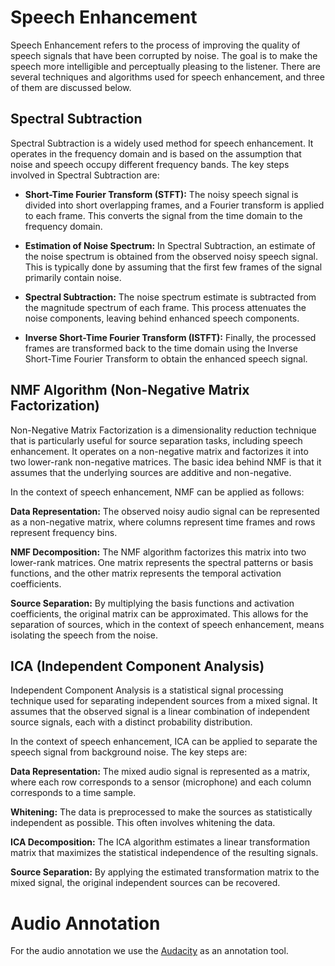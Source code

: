 # Speech Enhancement
Speech Enhancement refers to the process of improving the quality of speech signals that have been corrupted by noise. The goal is to make the speech more intelligible and perceptually pleasing to the listener. There are several techniques and algorithms used for speech enhancement, and three of them are discussed below.
## Spectral Subtraction
Spectral Subtraction is a widely used method for speech enhancement. It operates in the frequency domain and is based on the assumption that noise and speech occupy different frequency bands. The key steps involved in Spectral Subtraction are:

- <b>Short-Time Fourier Transform (STFT):</b> The noisy speech signal is divided into short overlapping frames, and a Fourier transform is applied to each frame. This converts the signal from the time domain to the frequency domain.

- <b>Estimation of Noise Spectrum:</b> In Spectral Subtraction, an estimate of the noise spectrum is obtained from the observed noisy speech signal. This is typically done by assuming that the first few frames of the signal primarily contain noise.

- <b>Spectral Subtraction:</b> The noise spectrum estimate is subtracted from the magnitude spectrum of each frame. This process attenuates the noise components, leaving behind enhanced speech components.

- <b>Inverse Short-Time Fourier Transform (ISTFT):</b> Finally, the processed frames are transformed back to the time domain using the Inverse Short-Time Fourier Transform to obtain the enhanced speech signal.

## NMF Algorithm (Non-Negative Matrix Factorization)
Non-Negative Matrix Factorization is a dimensionality reduction technique that is particularly useful for source separation tasks, including speech enhancement. It operates on a non-negative matrix and factorizes it into two lower-rank non-negative matrices. The basic idea behind NMF is that it assumes that the underlying sources are additive and non-negative.

In the context of speech enhancement, NMF can be applied as follows:

**Data Representation:** The observed noisy audio signal can be represented as a non-negative matrix, where columns represent time frames and rows represent frequency bins.

**NMF Decomposition:** The NMF algorithm factorizes this matrix into two lower-rank matrices. One matrix represents the spectral patterns or basis functions, and the other matrix represents the temporal activation coefficients.

**Source Separation:** By multiplying the basis functions and activation coefficients, the original matrix can be approximated. This allows for the separation of sources, which in the context of speech enhancement, means isolating the speech from the noise.

## ICA (Independent Component Analysis)
Independent Component Analysis is a statistical signal processing technique used for separating independent sources from a mixed signal. It assumes that the observed signal is a linear combination of independent source signals, each with a distinct probability distribution.

In the context of speech enhancement, ICA can be applied to separate the speech signal from background noise. The key steps are:

**Data Representation:** The mixed audio signal is represented as a matrix, where each row corresponds to a sensor (microphone) and each column corresponds to a time sample.

**Whitening:** The data is preprocessed to make the sources as statistically independent as possible. This often involves whitening the data.

**ICA Decomposition:** The ICA algorithm estimates a linear transformation matrix that maximizes the statistical independence of the resulting signals.

**Source Separation:** By applying the estimated transformation matrix to the mixed signal, the original independent sources can be recovered.



# Audio Annotation
 For the audio annotation we use the <a href='https://www.audacityteam.org/'>Audacity</a> as an annotation tool.

